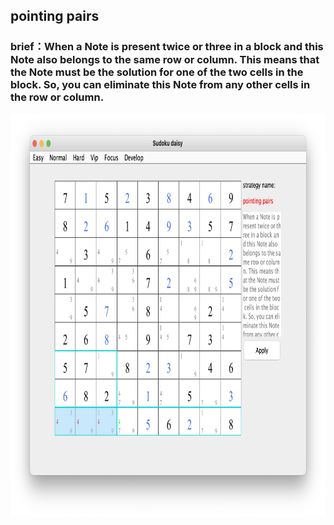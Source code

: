 ## pointing pairs    
### brief：When a Note is present twice or three in a block and this Note also belongs to the same row or column. This means that the Note must be the solution for one of the two cells in the block. So, you can eliminate this Note from any other cells in the row or column.     
<img src="picture/pointing_pairs_EN.png" width="825" height="645" >